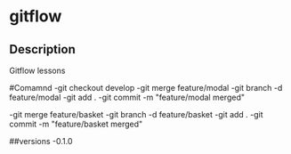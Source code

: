 # gitflow

## Description
Gitflow lessons 

#Comamnd
-git checkout develop
-git merge feature/modal
-git branch -d feature/modal
-git add .
-git commit -m "feature/modal merged"

-git merge feature/basket
-git branch -d feature/basket
-git add .
-git commit -m "feature/basket merged"


##versions 
-0.1.0
